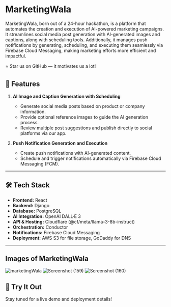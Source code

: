 # MarketingWala
MarketingWala, born out of a 24-hour hackathon,   is a platform that automates the creation and execution of AI-powered marketing campaigns. It streamlines social media post generation with AI-generated images and captions, along with scheduling tools. Additionally, it manages push notifications by generating, scheduling, and executing them seamlessly via Firebase Cloud Messaging, making marketing efforts more efficient and impactful.

:star: Star us on GitHub — it motivates us a lot!

## 🚀 Features  
1. **AI Image and Caption Generation with Scheduling**  
   - Generate social media posts based on product or company information.
   - Provide optional reference images to guide the AI generation process.
   - Review multiple post suggestions and publish directly to social platforms via our app.

2. **Push Notification Generation and Execution**  
   - Create push notifications with AI-generated content.  
   - Schedule and trigger notifications automatically via Firebase Cloud Messaging (FCM).

---

## 🛠️ Tech Stack  
- **Frontend:** React  
- **Backend:** Django  
- **Database:** PostgreSQL  
- **AI Integration:** OpenAI DALL·E 3  
- **API & Hosting:** Cloudflare (@cf/meta/llama-3-8b-instruct)  
- **Orchestration:** Conductor  
- **Notifications:** Firebase Cloud Messaging  
- **Deployment:** AWS S3 for file storage, GoDaddy for DNS

---
## Images of MarketingWala
![marketingWala](https://github.com/user-attachments/assets/546799cd-5f40-4e9c-92b2-154455087f47)
![Screenshot (159)](https://github.com/user-attachments/assets/2e12e10d-f056-423c-9a7f-44cedcb8a0d7)
![Screenshot (160)](https://github.com/user-attachments/assets/6b0571af-27e6-4751-a789-d7f068884e1f)


## 🎉 Try It Out  
Stay tuned for a live demo and deployment details!
